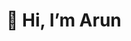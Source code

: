 # 👋 Hi, I’m Arun

<!---
developer-arun-github/developer-arun-github is a ✨ special ✨ repository because its `README.md` (this file) appears on your GitHub profile.
You can click the Preview link to take a look at your changes.
--->
